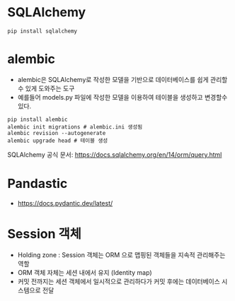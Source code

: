 # SQLAlchemy
```
pip install sqlalchemy
```

# alembic
- alembic은 SQLAlchemy로 작성한 모델을 기반으로 데이터베이스를 쉽게 관리할 수 있게 도와주는 도구
- 예를들어 models.py 파일에 작성한 모델을 이용하여 테이블을 생성하고 변경할수 있다.

```
pip install alembic
alembic init migrations # alembic.ini 생성됨
alembic revision --autogenerate
alembic upgrade head # 테이블 생성
```

SQLAlchemy 공식 문서: https://docs.sqlalchemy.org/en/14/orm/query.html

# Pandastic
- https://docs.pydantic.dev/latest/

# Session 객체
- Holding zone : Session 객체는 ORM 으로 맵핑된 객체들을 지속적 관리해주는 역할
- ORM 객체 자체는 세션 내에서 유지 (Identity map)
- 커밋 전까지는 세션 객체에서 일시적으로 관리하다가 커밋 후에는 데이터베이스 시스템으로 전달
